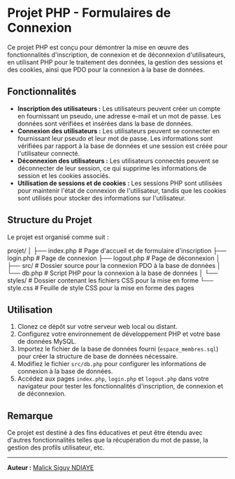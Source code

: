 # Projet PHP - Formulaires de Connexion

Ce projet PHP est conçu pour démontrer la mise en œuvre des fonctionnalités d'inscription, de connexion et de déconnexion d'utilisateurs, en utilisant PHP pour le traitement des données, la gestion des sessions et des cookies, ainsi que PDO pour la connexion à la base de données.

## Fonctionnalités

- **Inscription des utilisateurs :** Les utilisateurs peuvent créer un compte en fournissant un pseudo, une adresse e-mail et un mot de passe. Les données sont vérifiées et insérées dans la base de données.
- **Connexion des utilisateurs :** Les utilisateurs peuvent se connecter en fournissant leur pseudo et leur mot de passe. Les informations sont vérifiées par rapport à la base de données et une session est créée pour l'utilisateur connecté.
- **Déconnexion des utilisateurs :** Les utilisateurs connectés peuvent se déconnecter de leur session, ce qui supprime les informations de session et les cookies associés.
- **Utilisation de sessions et de cookies :** Les sessions PHP sont utilisées pour maintenir l'état de connexion de l'utilisateur, tandis que les cookies sont utilisés pour stocker des informations sur l'utilisateur.

## Structure du Projet

Le projet est organisé comme suit :

projet/
│
├── index.php # Page d'accueil et de formulaire d'inscription
├── login.php # Page de connexion
├── logout.php # Page de déconnexion
│
├── src/ # Dossier source pour la connexion PDO à la base de données
│ └── db.php # Script PHP pour la connexion à la base de données
│
└── styles/ # Dossier contenant les fichiers CSS pour la mise en forme
└── style.css # Feuille de style CSS pour la mise en forme des pages

## Utilisation

1. Clonez ce dépôt sur votre serveur web local ou distant.
2. Configurez votre environnement de développement PHP et votre base de données MySQL.
3. Importez le fichier de la base de données fourni (`espace_membres.sql`) pour créer la structure de base de données nécessaire.
4. Modifiez le fichier `src/db.php` pour configurer les informations de connexion à la base de données.
5. Accédez aux pages `index.php`, `login.php` et `logout.php` dans votre navigateur pour tester les fonctionnalités d'inscription, de connexion et de déconnexion.

## Remarque

Ce projet est destiné à des fins éducatives et peut être étendu avec d'autres fonctionnalités telles que la récupération du mot de passe, la gestion des profils utilisateur, etc.

---

**Auteur :** [Malick Siguy NDIAYE](https://github.com/MalicknND)
